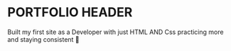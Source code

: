 # PORTFOLIO HEADER
Built my first site as a Developer with just HTML AND Css
practicing more and staying consistent 🙌
